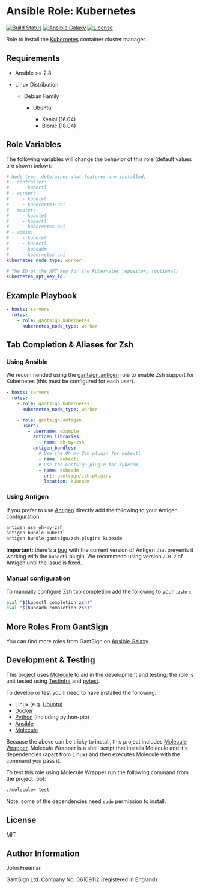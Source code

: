 Ansible Role: Kubernetes
========================

[![Build Status](https://travis-ci.com/gantsign/ansible-role-kubernetes.svg?branch=master)](https://travis-ci.com/gantsign/ansible-role-kubernetes)
[![Ansible Galaxy](https://img.shields.io/badge/ansible--galaxy-gantsign.kubernetes-blue.svg)](https://galaxy.ansible.com/gantsign/kubernetes)
[![License](https://img.shields.io/badge/license-MIT-blue.svg)](https://raw.githubusercontent.com/gantsign/ansible-role-kubernetes/master/LICENSE)

Role to install the [Kubernetes](http://kubernetes.io) container cluster
manager.

Requirements
------------

* Ansible >= 2.8

* Linux Distribution

    * Debian Family

        * Ubuntu

            * Xenial (16.04)
            * Bionic (18.04)

Role Variables
--------------

The following variables will change the behavior of this role (default values
are shown below):

```yaml
# Node type: determines what features are installed.
# - controller:
#     - kubectl
# - worker:
#     - kubelet
#     - kubernetes-cni
# - master:
#     - kubelet
#     - kubectl
#     - kubernetes-cni
# - admin:
#     - kubelet
#     - kubectl
#     - kubeadm
#     - kubernetes-cni
kubernetes_node_type: worker

# The ID of the APT key for the Kubernetes repository (optional)
kubernetes_apt_key_id:
```

Example Playbook
----------------

```yaml
- hosts: servers
  roles:
    - role: gantsign.kubernetes
      kubernetes_node_type: worker
```

Tab Completion & Aliases for Zsh
--------------------------------

### Using Ansible

We recommended using the
[gantsign.antigen](https://galaxy.ansible.com/gantsign/antigen) role to enable
Zsh support for Kubernetes (this must be configured for each user).

```yaml
- hosts: servers
  roles:
    - role: gantsign.kubernetes
      kubernetes_node_type: worker

    - role: gantsign.antigen
      users:
        - username: example
          antigen_libraries:
            - name: oh-my-zsh
          antigen_bundles:
            # Use the Oh My Zsh plugin for kubectl
            - name: kubectl
            # Use the GantSign plugin for kubeadm
            - name: kubeadm
              url: gantsign/zsh-plugins
              location: kubeadm
```

### Using Antigen

If you prefer to use [Antigen](https://github.com/zsh-users/antigen) directly
add the following to your Antigen configuration:

```bash
antigen use oh-my-zsh
antigen bundle kubectl
antigen bundle gantsign/zsh-plugins kubeadm
```

**Important:** there's a [bug](https://github.com/zsh-users/antigen/issues/583)
with the current version of Antigen that prevents it working with the `kubectl`
plugin. We recommend using version `2.0.2` of Antigen until the issue is fixed.

### Manual configuration

To manually configure Zsh tab completion add the following to your `.zshrc`:

```bash
eval "$(kubectl completion zsh)"
eval "$(kubeadm completion zsh)"
```

More Roles From GantSign
------------------------

You can find more roles from GantSign on
[Ansible Galaxy](https://galaxy.ansible.com/gantsign).

Development & Testing
---------------------

This project uses [Molecule](http://molecule.readthedocs.io/) to aid in the
development and testing; the role is unit tested using
[Testinfra](http://testinfra.readthedocs.io/) and
[pytest](http://docs.pytest.org/).

To develop or test you'll need to have installed the following:

* Linux (e.g. [Ubuntu](http://www.ubuntu.com/))
* [Docker](https://www.docker.com/)
* [Python](https://www.python.org/) (including python-pip)
* [Ansible](https://www.ansible.com/)
* [Molecule](http://molecule.readthedocs.io/)

Because the above can be tricky to install, this project includes
[Molecule Wrapper](https://github.com/gantsign/molecule-wrapper). Molecule
Wrapper is a shell script that installs Molecule and it's dependencies (apart
from Linux) and then executes Molecule with the command you pass it.

To test this role using Molecule Wrapper run the following command from the
project root:

```bash
./moleculew test
```

Note: some of the dependencies need `sudo` permission to install.

License
-------

MIT

Author Information
------------------

John Freeman

GantSign Ltd.
Company No. 06109112 (registered in England)
